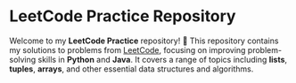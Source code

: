 # LeetCode Practice Repository

Welcome to my **LeetCode Practice** repository! 🚀 This repository contains my solutions to problems from [LeetCode](https://leetcode.com/), focusing on improving problem-solving skills in **Python** and **Java**. It covers a range of topics including **lists**, **tuples**, **arrays**, and other essential data structures and algorithms.



